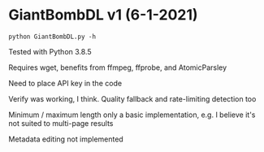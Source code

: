 # GiantBombDL v1 (6-1-2021)

`python GiantBombDL.py -h`

Tested with Python 3.8.5

Requires wget, benefits from ffmpeg, ffprobe, and AtomicParsley

Need to place API key in the code

Verify was working, I think. Quality fallback and rate-limiting detection too

Minimum / maximum length only a basic implementation, e.g. I believe it's not suited to multi-page results

Metadata editing not implemented
